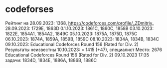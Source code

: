 # codeforses
Рейтинг на 28.09.2023: 1368, https://codeforces.com/profile/_ZDmitriy_
28.09.2023: 1729E, 1863D
0.1.10.2023: 1861C, 1860C, 1858B
03.10.2023: 1822E, 1854A1, 1854A2, 1849C
05.10.2023: 1875A, 1875D, 1875C
06.10.2023: 1874A, 1859A, 1859B, 1859C
08.10.2023: 1834A, 1834B, 1834C
09.10.2023: Educational Codeforces Round 156 (Rated for Div. 2) Результаты неизвестны
10.10.2023: = 1415 (+47), специалист Место: 2676 Educational Codeforces Round 156 (Rated for Div. 2) 09.10.2023 17:35
задачи: 1834D, 1834E, 1886A, 1886B, 1886C
